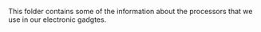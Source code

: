This folder contains some of the information about the processors that we use in our electronic gadgtes.
